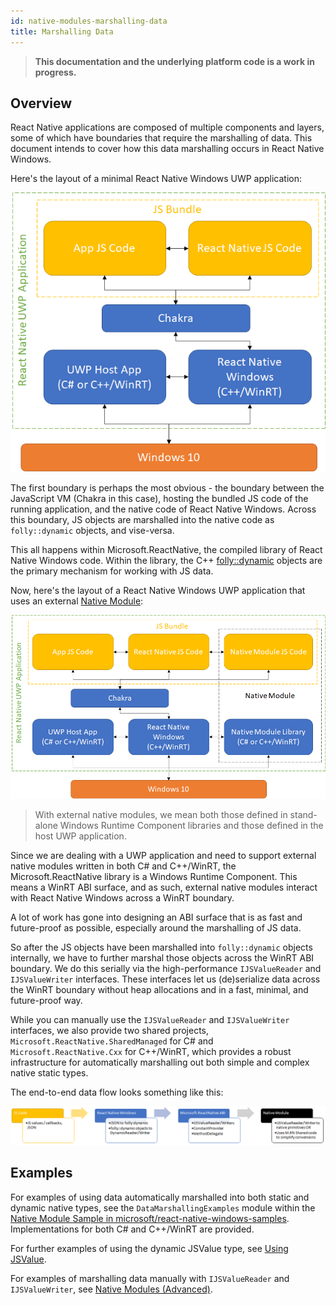 ```yaml
---
id: native-modules-marshalling-data
title: Marshalling Data
---
```


>**This documentation and the underlying platform code is a work in progress.**

## Overview

React Native applications are composed of multiple components and layers, some of which have boundaries that require the marshalling of data. This document intends to cover how this data marshalling occurs in React Native Windows.

Here's the layout of a minimal React Native Windows UWP application:

![RNW UWP Application Layout](assets/rn-windows-app-layout.png)

The first boundary is perhaps the most obvious - the boundary between the JavaScript VM (Chakra in this case), hosting the bundled JS code of the running application, and the native code of React Native Windows. Across this boundary, JS objects are marshalled into the native code as `folly::dynamic` objects, and vise-versa.

This all happens within Microsoft.ReactNative, the compiled library of React Native Windows code. Within the library, the C++ [folly::dynamic](https://github.com/facebook/folly/blob/master/folly/docs/Dynamic.md) objects are the primary mechanism for working with JS data.

Now, here's the layout of a React Native Windows UWP application that uses an external [Native Module](native-modules.md):

![RNW UWP Application Layout with Native Modules](assets/rn-windows-app-layout-with-native-modules.png)

> With external native modules, we mean both those defined in stand-alone Windows Runtime Component libraries and those defined in the host UWP application. 

Since we are dealing with a UWP application and need to support external native modules written in both C# and C++/WinRT, the Microsoft.ReactNative library is a Windows Runtime Component. This means a WinRT ABI surface, and as such, external native modules interact with React Native Windows across a WinRT boundary.

A lot of work has gone into designing an ABI surface that is as fast and future-proof as possible, especially around the marshalling of JS data.

So after the JS objects have been marshalled into `folly::dynamic` objects internally, we have to further marshal those objects across the WinRT ABI boundary. We do this serially via the high-performance `IJSValueReader` and `IJSValueWriter` interfaces. These interfaces let us (de)serialize data across the WinRT boundary without heap allocations and in a fast, minimal, and future-proof way.

While you can manually use the `IJSValueReader` and `IJSValueWriter` interfaces, we also provide two shared projects, `Microsoft.ReactNative.SharedManaged` for C# and `Microsoft.ReactNative.Cxx` for C++/WinRT, which provides a robust infrastructure for automatically marshalling out both simple and complex native static types.

The end-to-end data flow looks something like this:

![Data Marshalling Flow](assets/data-marshalling-flow.png)

## Examples

For examples of using data automatically marshalled into both static and dynamic native types, see the `DataMarshallingExamples` module within the [Native Module Sample in microsoft/react-native-windows-samples](https://github.com/microsoft/react-native-windows-samples/tree/master/samples/NativeModuleSample). Implementations for both C# and C++/WinRT are provided.

For further examples of using the dynamic JSValue type, see [Using JSValue](native-modules-jsvalue.md).

For examples of marshalling data manually with `IJSValueReader` and `IJSValueWriter`, see [Native Modules (Advanced)](native-modules-advanced.md).
